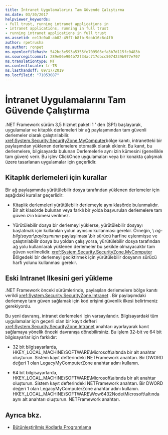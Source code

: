 ```yaml
---
title: İntranet Uygulamalarını Tam Güvende Çalıştırma
ms.date: 03/30/2017
helpviewer_keywords:
- full trust, running intranet applications in
- intranet applications, running in full trust
- running intranet applications in full trust
ms.assetid: ee13c0a8-ab02-49f7-b8fb-9eab16c6c4f0
author: rpetrusha
ms.author: ronpet
ms.openlocfilehash: 542bc3e593a5355fe709503cfa3b7d115fc0483b
ms.sourcegitcommit: 289e06e904b72f34ac717dbcc5074239b977e707
ms.translationtype: MT
ms.contentlocale: tr-TR
ms.lasthandoff: 09/17/2019
ms.locfileid: "71053087"
---
```

# <a name="running-intranet-applications-in-full-trust"></a>İntranet Uygulamalarını Tam Güvende Çalıştırma

.NET Framework sürüm 3,5 hizmet paketi 1 ' den (SP1) başlayarak, uygulamalar ve kitaplık derlemeleri bir ağ paylaşımından tam güvenli derlemeler olarak çalıştırılabilir. <xref:System.Security.SecurityZone.MyComputer>bölge kanıtı, intranetteki bir paylaşımdan yüklenen derlemelere otomatik olarak eklenir. Bu kanıt, bu derlemelere, bilgisayarda bulunan Derlemelerle aynı izin kümesini (genellikle tam güven) verir. Bu işlev ClickOnce uygulamaları veya bir konakta çalışmak üzere tasarlanan uygulamalar için geçerlidir.  
  
## <a name="rules-for-library-assemblies"></a>Kitaplık derlemeleri için kurallar  

Bir ağ paylaşımında yürütülebilir dosya tarafından yüklenen derlemeler için aşağıdaki kurallar geçerlidir:  
  
- Kitaplık derlemeleri yürütülebilir derlemeyle aynı klasörde bulunmalıdır. Bir alt klasörde bulunan veya farklı bir yolda başvurulan derlemelere tam güven izin kümesi verilmez.  
  
- Yürütülebilir dosya bir derlemeyi yüklerse, yürütülebilir dosyayı başlatmak için kullanılan yolun aynısını kullanması gerekir. Örneğin, \\ *ağ-bilgisayar*\\*paylaşımının* paylaşılması \\bir sürücü harfine eşlenmişse ve çalıştırılabilir dosya bu yoldan çalışıyorsa, yürütülebilir dosya tarafından ağ yolu kullanılarak yüklenen derlemeler bu şekilde olmayacaktır tam güven verilmelidir. <xref:System.Security.SecurityZone.MyComputer> Bölgedeki bir derlemeyi geciktirmek için yürütülebilir dosyanın sürücü harfi yolunu kullanması gerekir.  
  
## <a name="restoring-the-former-intranet-policy"></a>Eski Intranet Ilkesini geri yükleme  

.NET Framework önceki sürümlerinde, paylaşılan derlemelere bölge kanıtı verildi <xref:System.Security.SecurityZone.Intranet> . Bir paylaşımdaki derlemeye tam güven sağlamak için kod erişimi güvenlik ilkesi belirtmeniz gerekiyordu.  
  
Bu yeni davranış, intranet derlemeleri için varsayılandır. Bilgisayardaki tüm uygulamalar için geçerli olan bir kayıt defteri <xref:System.Security.SecurityZone.Intranet> anahtarı ayarlayarak kanıt sağlamaya yönelik önceki davranışa dönebilirsiniz. Bu işlem 32-bit ve 64 bit bilgisayarlar için farklıdır:  
  
- 32 bit bilgisayarlarda, HKEY_LOCAL_MACHINE\SOFTWARE\Microsoft\\altında bir alt anahtar oluşturun. Sistem kayıt defterindeki NETFramework anahtarı. Bir DWORD değeri 1 olan LegacyMyComputerZone anahtar adını kullanın.  
  
- 64 bit bilgisayarlarda, HKEY_LOCAL_MACHINE\SOFTWARE\Microsoft\\altında bir alt anahtar oluşturun. Sistem kayıt defterindeki NETFramework anahtarı. Bir DWORD değeri 1 olan LegacyMyComputerZone anahtar adını kullanın. HKEY_LOCAL_MACHINE\SOFTWARE\Wow6432Node\Microsoft\\altında aynı alt anahtarı oluşturun. NETFramework anahtarı.  
  
## <a name="see-also"></a>Ayrıca bkz.

- [Bütünleştirilmiş Kodlarla Programlama](../../standard/assembly/program.md)
